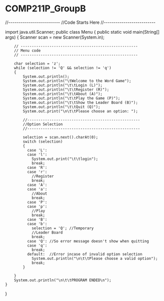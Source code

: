 # COMP211P_GroupB
//--------------------------
//Code Starts Here
//--------------------------

import java.util.Scanner;
public class Menu
{
    public static void main(String[] args)
    {
        Scanner scan = new Scanner(System.in);
      
        // -----------------------------------------------------
        // Menu code
        // -----------------------------------------------------
        
        char selection = 'z';
        while (selection != 'Q' && selection != 'q')
        {
            System.out.println();
            System.out.println("\tWelcome to the Word Game");
            System.out.println("\t\tLogin (L)");
            System.out.println("\t\tRegister (R)");
            System.out.println("\t\tAbout (A)");
            System.out.println("\t\tPlay the Game (P)");
            System.out.println("\t\tShow the Leader Board (B)");
            System.out.println("\t\tQuit (Q)");
            System.out.print("\n\t\tPlease choose an option: ");
            
            //---------------------------------------------------
            //Option Selection
            //---------------------------------------------------
            
            selection = scan.next().charAt(0);
            switch (selection)
            {
              case 'L':
              case 'l':
                System.out.print("\t\tlogin");
                break;
              case 'R':
              case 'r':
                //Register
                break;
              case 'A':
              case 'a':
                //About
                break;
              case 'P':
              case 'p':
                //Play
                break;
              case 'B':
              case 'b':
                selection = 'Q'; //Temporary
                //Leader Board
                break;
              case 'Q': //So error message doesn't show when quitting
              case 'q':
                break;
              default:  //Error incase of invalid option selection
                System.out.println("\n\t\tPlease choose a valid option");
                break;
            }
            
        }
        System.out.println("\n\t\tPROGRAM ENDED\n");
    }

}



